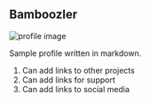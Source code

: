 

## Bamboozler

![profile image](https://campussafetyconference.com/wp-content/uploads/2020/08/iStock-476085198.jpg)


Sample profile written in markdown.

 1. Can add links to other projects
 2. Can add links for support
 3. Can add links to social media

